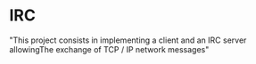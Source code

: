 # IRC
"This project consists in implementing a client and an IRC server allowingThe exchange of TCP / IP network messages"
